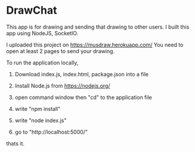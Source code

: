 # DrawChat

This app is for drawing and sending that drawing to other users. I built this app using NodeJS, SocketIO.

I uploaded this project on https://musdraw.herokuapp.com/
You need to open at least 2 pages to send your drawing.

To run the application locally, 

1. Download index.js, index.html, package.json into a file

2. Install Node.js from https://nodejs.org/

3. open command window then "cd" to the application file

4. write "npm install"

5. write "node index.js"

6. go to "http://localhost:5000/"

thats it.
